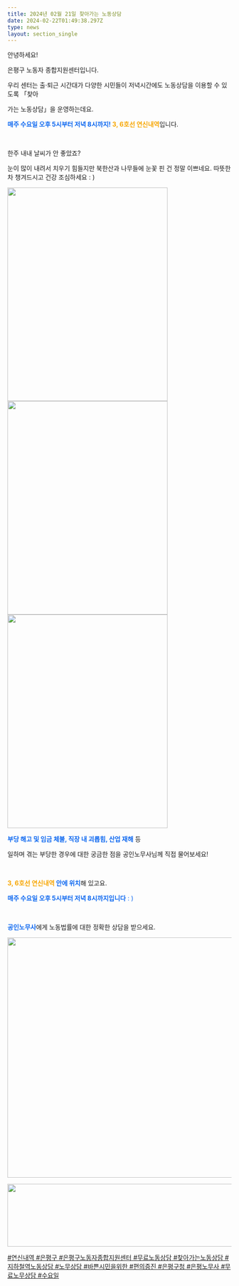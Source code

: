 ```yaml
---
title: 2024년 02월 21일 찾아가는 노동상담
date: 2024-02-22T01:49:38.297Z
type: news
layout: section_single
---
```

<p id="SE-b778200c-27bb-47d6-8fd1-a982cb7895f1" class="se-text-paragraph se-text-paragraph-align-left "><span id="SE-088f9fb5-3565-44f1-a25d-5856e10ac36d" class="se-fs-fs16 se-ff-system  se-style-unset ">안녕하세요! </span></p>
<p id="SE-46ae032d-9c38-4ca8-ae79-08c469358c58" class="se-text-paragraph se-text-paragraph-align-left "><span id="SE-42fb1f5a-3db2-46f8-abd4-74f0a318067c" class="se-fs-fs16 se-ff-system  se-style-unset ">은평구 노동자 종합지원센터입니다.</span></p>
<p id="SE-db8174d7-4423-4b20-a48b-bdfc6ea69ef6" class="se-text-paragraph se-text-paragraph-align-left "><span id="SE-0e2f718b-7318-489c-9148-90a04248ce63" class="se-fs-fs16 se-ff-system  se-style-unset ">우리 센터는 </span><span id="SE-23fa7c4d-052e-423b-a990-fe1647e24e4a" class="se-fs-fs16 se-ff-system  se-style-unset ">출&middot;퇴근 시간대가 다양한</span> <span id="SE-01cdda6c-89a2-4eab-952f-2b7648375f29" class="se-fs-fs16 se-ff-system  se-style-unset ">시민들이 저녁시간에도 노동상담</span><span id="SE-f364f959-8985-47c8-9baa-8a4f2a703ac7" class="se-fs-fs16 se-ff-system  se-style-unset ">을 이용할 수 있도록 「</span><span id="SE-1a00c966-7f07-4ceb-9f01-0aaf4380aa85" class="se-fs-fs16 se-ff-system  se-style-unset ">찾아</span></p>
<p id="SE-6650e4ee-4022-414a-afea-258e6697b2f7" class="se-text-paragraph se-text-paragraph-align-left "><span id="SE-53f2c80f-405b-485d-8a87-a49102543132" class="se-fs-fs16 se-ff-system  se-style-unset ">가는 노동상담」을 운영하는데요.</span></p>
<p id="SE-b94a0bbf-2f8f-4f44-a990-ab8058eb1a1a" class="se-text-paragraph se-text-paragraph-align-left "><span id="SE-29dacf5a-704f-45ed-8149-a6e4e4c6b385" class="se-fs-fs16 se-ff-system  se-style-unset " style="color: #0c67f0;"><strong>매주 수요일 오후 5시부터 저녁 8시까지!</strong></span><span id="SE-bb577952-01ff-4f87-a0f0-f028a39232ba" class="se-fs-fs16 se-ff-system  se-style-unset "><strong> </strong></span><span id="SE-e9fddae1-b491-4385-83d0-457eb9a8e143" class="se-fs-fs16 se-ff-system  se-style-unset " style="color: #f7a602;"><strong>3, 6호선 연신내역</strong></span><span id="SE-4796ea88-ee11-412c-82dc-b9fe165c847d" class="se-fs-fs16 se-ff-system  se-style-unset ">입니다.</span></p>
<p id="SE-591d6a54-4f55-44a8-bc02-9558b82cb9c5" class="se-text-paragraph se-text-paragraph-align-left "><span id="SE-dc246126-7efc-490b-b33e-e8e9e4fb0f7b" class="se-fs-fs16 se-ff-system  se-style-unset ">​</span></p>
<p id="SE-ea229aef-7413-4386-a027-033e0104daf6" class="se-text-paragraph se-text-paragraph-align- "><span id="SE-9769ada6-608b-4478-80eb-f10c73b3baaa" class="se-fs-fs16 se-ff-system  se-style-unset ">한주 내내 날씨가 안 좋았죠? </span></p>
<p id="SE-88045f74-91b2-40f3-8938-48be31dcef8a" class="se-text-paragraph se-text-paragraph-align- "><span id="SE-5a3f4e8e-0e88-4c90-a449-5c89e52e9816" class="se-fs-fs16 se-ff-system  se-style-unset ">눈이 많이 내려서 치우기 힘들지만 북한산과 나무들에 눈꽃 핀 건 정말 이쁘네요. 따뜻한 차 챙겨드시고 건강 조심하세요 : )</span></p>
<p class="se-text-paragraph se-text-paragraph-align- "><span class="se-fs-fs16 se-ff-system  se-style-unset "><img src="https://drive.tiny.cloud/1/engl1s97gj9hrxpoa7eh7z5f05ozxfm1box3nxkh4j7a43ei/c947df6f-5679-4aad-bb8a-8bd8441eec0e" alt="" width="360" height="480" /><img src="https://drive.tiny.cloud/1/engl1s97gj9hrxpoa7eh7z5f05ozxfm1box3nxkh4j7a43ei/f946db6d-5cfe-4da6-bff0-2aeeb929dd51" alt="" width="360" height="480" /><img src="https://drive.tiny.cloud/1/engl1s97gj9hrxpoa7eh7z5f05ozxfm1box3nxkh4j7a43ei/bfd84fec-ebb4-4116-b206-97f7282fc364" alt="" width="360" height="480" /></span></p>
<p id="SE-9c4ee72b-a701-41e9-9498-755a2558c33e" class="se-text-paragraph se-text-paragraph-align-left "><span id="SE-c7fd2f21-e236-44bc-a15a-34a8c477d44f" class="se-fs-fs16 se-ff-system  se-style-unset " style="color: #0c67f0;"><strong>부당 해고 및 임금 체불, 직장 내 괴롭힘, 산업 재해</strong></span><span id="SE-ac8c02f6-4db9-483f-acc9-82865bbe2b39" class="se-fs-fs16 se-ff-system  se-style-unset "> 등 </span></p>
<p id="SE-9fecd9b4-a594-485a-8eb2-9a04028c9949" class="se-text-paragraph se-text-paragraph-align-left "><span id="SE-4a7209cc-9807-4e2b-be5e-21ff44f651e5" class="se-fs-fs16 se-ff-system  se-style-unset ">일하며 겪는 부당한 경우에 대한 궁금한 점을 공인노무사님께 직접 물어보세요!</span></p>
<p id="SE-c6028a9f-2930-48bb-8a06-d46ea9488723" class="se-text-paragraph se-text-paragraph-align-left "><span id="SE-c190ada7-d998-4b6a-8798-3635cc1cacea" class="se-fs-fs16 se-ff-system  se-style-unset ">​</span></p>
<p id="SE-ba0183c9-dc97-45ec-91f6-bb6186c4b167" class="se-text-paragraph se-text-paragraph-align-left "><span id="SE-dc95a76c-6def-41e2-83b9-4f93d9fd09f4" class="se-fs-fs16 se-ff-system  se-style-unset "><strong><span style="color: #f7a602;">3, 6호선 연신내역</span> </strong></span><span id="SE-c86d2f77-0160-419d-be75-70a0c4887cb1" class="se-fs-fs16 se-ff-system  se-style-unset " style="color: #0c67f0;"><strong>안에 위치</strong></span><span id="SE-0d29ad45-ecab-4eb9-ac30-372398ed4b13" class="se-fs-fs16 se-ff-system  se-style-unset ">해 있고요.</span></p>
<p id="SE-0605cbc2-1ac7-4e1a-a1e2-33c4e15dd59a" class="se-text-paragraph se-text-paragraph-align-left "><span style="color: #0c67f0;"><span id="SE-9fda9cff-1ef4-4b58-bd11-14ec4ecf7124" class="se-fs-fs16 se-ff-system  se-style-unset "><strong>매주 수요일 오후 5시부터 저녁 8시까지입니다</strong></span><span id="SE-71b7d19e-6266-49e1-a17d-26d690a91fba" class="se-fs-fs16 se-ff-system  se-style-unset "> : )</span></span></p>
<p id="SE-e78f5dac-6687-4e99-b243-eddf2d8811d5" class="se-text-paragraph se-text-paragraph-align-left "><span id="SE-8e707e9b-6a9f-4922-ba66-f202554be224" class="se-fs-fs16 se-ff-system  se-style-unset ">​</span></p>
<p id="SE-b75db024-ee5a-423a-adbf-c5da566c5831" class="se-text-paragraph se-text-paragraph-align-left "><span id="SE-fb91c667-e928-4929-9e8f-632d951f8d05" class="se-fs-fs16 se-ff-system  se-style-unset " style="color: #0c67f0;"><strong>공인노무사</strong></span><span id="SE-21cff349-260a-4a8d-89f6-6ede1d2b7eec" class="se-fs-fs16 se-ff-system  se-style-unset ">에게 노동법률에 대한 정확한 상담을 받으세요.</span></p>
<p class="se-text-paragraph se-text-paragraph-align-left "><span class="se-fs-fs16 se-ff-system  se-style-unset "><img src="https://drive.tiny.cloud/1/engl1s97gj9hrxpoa7eh7z5f05ozxfm1box3nxkh4j7a43ei/a755c3dc-c551-4bc6-a967-6e6180071675" alt="" width="540" height="540" /></span></p>
<p class="se-text-paragraph se-text-paragraph-align-left "><span class="se-fs-fs16 se-ff-system  se-style-unset "><img src="https://drive.tiny.cloud/1/engl1s97gj9hrxpoa7eh7z5f05ozxfm1box3nxkh4j7a43ei/632f1496-c913-479b-ae79-a671b4cf3524" alt="" width="540" height="141" /></span></p>
<p class="se-text-paragraph se-text-paragraph-align-left "><span class="se-fs-fs16 se-ff-system  se-style-unset "><span id="SE-64b5827d-0186-40cb-8a26-3b327f94779e" class="se-fs-fs11 se-ff-system  se-style-unset "><u><span class="__se-hash-tag">#연신내역</span> <span class="__se-hash-tag">#은평구</span></u></span><span id="SE-c702e911-34a4-4496-acaa-eeeca9bc28f1" class="se-fs-fs11 se-ff-system  se-style-unset "><u> </u></span><span id="SE-7f2c3e16-9fe1-4805-8f5b-4e1fbfcd0a6a" class="se-fs-fs11 se-ff-system  se-style-unset "><u><span class="__se-hash-tag">#은평구노동자종합지원센터</span> <span class="__se-hash-tag">#무료노동상담</span> <span class="__se-hash-tag">#찾아가는노동상담</span></u></span><span id="SE-aec75abb-3288-4f1a-86be-0720f95abb36" class="se-fs-fs11 se-ff-system  se-style-unset "><u> </u></span><span id="SE-5318a050-404f-4ffb-8db1-c1d2e8587ca8" class="se-fs-fs11 se-ff-system  se-style-unset "><u><span class="__se-hash-tag">#지하철역노동상담</span></u></span><span id="SE-1c4814f5-2093-45bb-b5a1-84a5b9c098e3" class="se-fs-fs11 se-ff-system  se-style-unset "><u> </u></span><span id="SE-ee6c178e-acfe-441d-b3dc-abe3c3e72fb6" class="se-fs-fs11 se-ff-system  se-style-unset "><u><span class="__se-hash-tag">#노무상담</span></u></span><span id="SE-b566ddb3-93ae-405a-882f-41d0545a894f" class="se-fs-fs11 se-ff-system  se-style-unset "><u> </u></span><span id="SE-18bd5180-bc89-4a77-a463-bc83a6ef0fd7" class="se-fs-fs11 se-ff-system  se-style-unset "><u><span class="__se-hash-tag">#바쁜시민을위한</span></u></span><span id="SE-d11e4b0f-8483-43ac-9a2c-fe58d3135365" class="se-fs-fs11 se-ff-system  se-style-unset "><u> </u></span><span id="SE-73a6d32f-baae-4895-9989-7e18ab2daf64" class="se-fs-fs11 se-ff-system  se-style-unset "><u><span class="__se-hash-tag">#편의증진</span> <span class="__se-hash-tag">#은평구청</span> <span class="__se-hash-tag">#은평노무사</span> <span class="__se-hash-tag">#무료노무상담</span> <span class="__se-hash-tag">#수요일</span></u></span></span></p>
